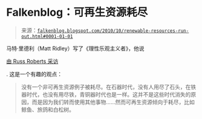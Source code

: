 <!--yml

类别：未分类

日期：2024 年 5 月 12 日 21:18:30

-->

# Falkenblog：可再生资源耗尽

> 来源：[`falkenblog.blogspot.com/2010/10/renewable-resources-run-out.html#0001-01-01`](http://falkenblog.blogspot.com/2010/10/renewable-resources-run-out.html#0001-01-01)

马特·里德利（Matt Ridley）写了《理性乐观主义者》，他说

[由 Russ Roberts 采访](http://www.econtalk.org/archives/2010/10/ridley_on_trade.html)

. 这是一个有趣的观点：

> 没有一个非可再生资源例子被耗尽。在石器时代，没有人用尽了石头，在铁器时代，也没有用尽铁，青铜器时代也是一样。这并不是这些时代消失的原因，而是因为我们转而使用其他事物......然而可再生资源倾向于耗尽，比如鲸鱼、旅鸽和白松树。

